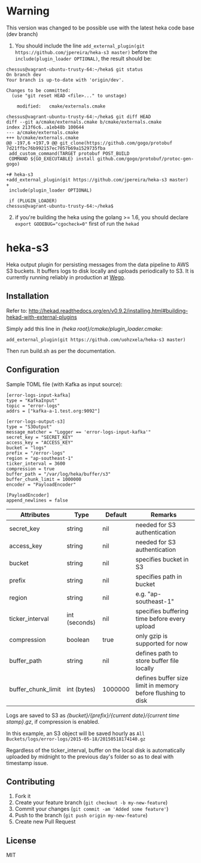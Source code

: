 # Warning

This version was changed to be possible use with the latest heka code base (dev branch)

1. You should include the line `add_external_plugin(git https://github.com/jpereira/heka-s3 master)` before the `include(plugin_loader OPTIONAL)`, the result should be:

```
chessus@vagrant-ubuntu-trusty-64:~/heka$ git status
On branch dev
Your branch is up-to-date with 'origin/dev'.

Changes to be committed:
  (use "git reset HEAD <file>..." to unstage)

	modified:   cmake/externals.cmake

chessus@vagrant-ubuntu-trusty-64:~/heka$ git diff HEAD
diff --git a/cmake/externals.cmake b/cmake/externals.cmake
index 213f6c6..a1eb48b 100644
--- a/cmake/externals.cmake
+++ b/cmake/externals.cmake
@@ -197,6 +197,9 @@ git_clone(https://github.com/gogo/protobuf 7d21ffbc76b992157ec7057b69a1529735fba
 add_custom_command(TARGET protobuf POST_BUILD
 COMMAND ${GO_EXECUTABLE} install github.com/gogo/protobuf/protoc-gen-gogo)
 
+# heka-s3
+add_external_plugin(git https://github.com/jpereira/heka-s3 master)
+
 include(plugin_loader OPTIONAL)
 
 if (PLUGIN_LOADER)
chessus@vagrant-ubuntu-trusty-64:~/heka$ 
```

2. if you're building the heka using the golang >= 1.6, you should declare `export GODEBUG="cgocheck=0"` first of run the `hekad`

# heka-s3

Heka output plugin for persisting messages from the data pipeline to AWS S3 buckets. It buffers logs to disk locally and uploads periodically to S3. It is currently running reliably in production at [Wego](http://www.wego.com).

## Installation

Refer to: http://hekad.readthedocs.org/en/v0.9.2/installing.html#building-hekad-with-external-plugins

Simply add this line in _{heka root}/cmake/plugin_loader.cmake_:

    add_external_plugin(git https://github.com/uohzxela/heka-s3 master)

Then run build.sh as per the documentation.

## Configuration

Sample TOML file (with Kafka as input source):

```
[error-logs-input-kafka]
type = "KafkaInput"
topic = "error-logs"
addrs = ["kafka-a-1.test.org:9092"]

[error-logs-output-s3]
type = "S3Output"
message_matcher = "Logger == 'error-logs-input-kafka'"
secret_key = "SECRET_KEY"
access_key = "ACCESS_KEY"
bucket = "logs"
prefix = "/error-logs"
region = "ap-southeast-1"
ticker_interval = 3600
compression = true
buffer_path = "/var/log/heka/buffer/s3"
buffer_chunk_limit = 1000000
encoder = "PayloadEncoder"

[PayloadEncoder]
append_newlines = false
```

| Attributes        | Type          | Default | Remarks   |
| -------------     |-------------  | -----   | --------- |
| secret_key        | string        |   nil   | needed for S3 authentication |
| access_key        | string        |   nil   | needed for S3 authentication |
| bucket            | string        |   nil   | specifies bucket in S3 |
| prefix            | string        |   nil   | specifies path in bucket |
| region            | string        |   nil   | e.g. "ap-southeast-1"|
| ticker_interval   | int (seconds) |   nil   | specifies buffering time before every upload |
| compression       | boolean       |   true  | only gzip is supported for now |
| buffer_path       | string        |   nil   | defines path to store buffer file locally |
| buffer_chunk_limit| int (bytes)   | 1000000 | defines buffer size limit in memory before flushing to disk|

Logs are saved to S3 as _{bucket}/{prefix}/{current date}/{current time stamp}.gz_, if compression is enabled.

In this example, an S3 object will be saved hourly as `All Buckets/logs/error-logs/2015-05-18/20150518174140.gz`

Regardless of the ticker_interval, buffer on the local disk is automatically uploaded by midnight to the previous day's folder so as to deal with timestamp issue.

## Contributing

1. Fork it
2. Create your feature branch (`git checkout -b my-new-feature`)
3. Commit your changes (`git commit -am 'Added some feature'`)
4. Push to the branch (`git push origin my-new-feature`)
5. Create new Pull Request

## License

MIT
